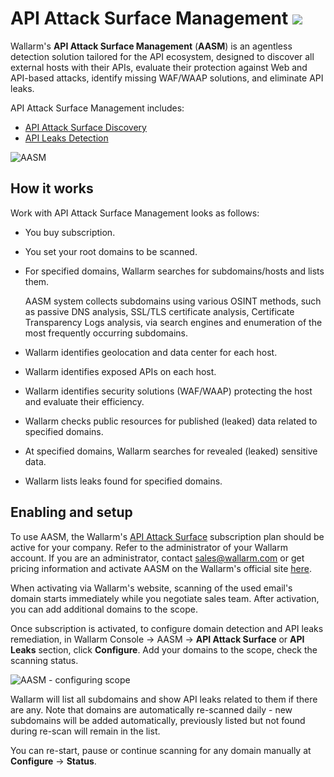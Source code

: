 # API Attack Surface Management  <a href="../../about-wallarm/subscription-plans/#api-attack-surface"><img src="../../images/api-attack-surface-tag.svg" style="border: none;"></a>

Wallarm's **API Attack Surface Management** (**AASM**) is an agentless detection solution tailored for the API ecosystem, designed to discover all external hosts with their APIs, evaluate their protection against Web and API-based attacks, identify missing WAF/WAAP solutions, and eliminate API leaks.

API Attack Surface Management includes:

* [API Attack Surface Discovery](api-surface.md)
* [API Leaks Detection](api-leaks.md)

![AASM](../images/api-attack-surface/aasm.png)

## How it works

Work with API Attack Surface Management looks as follows:

* You buy subscription.
* You set your root domains to be scanned.
* For specified domains, Wallarm searches for subdomains/hosts and lists them.

    AASM system collects subdomains using various OSINT methods, such as passive DNS analysis, SSL/TLS certificate analysis, Certificate Transparency Logs analysis, via search engines and enumeration of the most frequently occurring subdomains.

* Wallarm identifies geolocation and data center for each host.
* Wallarm identifies exposed APIs on each host.
* Wallarm identifies security solutions (WAF/WAAP) protecting the host and evaluate their efficiency.
* Wallarm checks public resources for published (leaked) data related to specified domains.
* At specified domains, Wallarm searches for revealed (leaked) sensitive data.
* Wallarm lists leaks found for specified domains.

## Enabling and setup

To use AASM, the Wallarm's [API Attack Surface](../about-wallarm/subscription-plans.md#api-attack-surface) subscription plan should be active for your company. Refer to the administrator of your Wallarm account. If you are an administrator, contact [sales@wallarm.com](mailto:sales@wallarm.com) or get pricing information and activate AASM on the Wallarm's official site [here](https://www.wallarm.com/product/aasm).

When activating via Wallarm's website, scanning of the used email's domain starts immediately while you negotiate sales team. After activation, you can add additional domains to the scope.

Once subscription is activated, to configure domain detection and API leaks remediation, in Wallarm Console → AASM → **API Attack Surface** or **API Leaks** section, click **Configure**. Add your domains to the scope, check the scanning status.

![AASM - configuring scope](../../images/api-attack-surface/aasm-scope.png)

Wallarm will list all subdomains and show API leaks related to them if there are any. Note that domains are automatically re-scanned daily - new subdomains will be added automatically, previously listed but not found during re-scan will remain in the list.

You can re-start, pause or continue scanning for any domain manually at **Configure** → **Status**.
